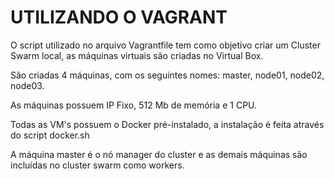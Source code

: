 # UTILIZANDO O VAGRANT

O script utilizado no arquivo Vagrantfile tem como objetivo criar um Cluster Swarm local, as máquinas virtuais são criadas no Virtual Box.

São criadas 4 máquinas, com os seguintes nomes: master, node01, node02, node03.

As máquinas possuem IP Fixo, 512 Mb de memória e 1 CPU.

Todas as VM's possuem o Docker pré-instalado, a instalação é feita através do script docker.sh

A máquina master é o nó manager do cluster e as demais máquinas são incluídas no cluster swarm como workers.